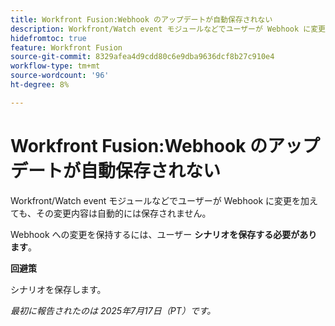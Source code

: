 ```yaml
---
title: Workfront Fusion:Webhook のアップデートが自動保存されない
description: Workfront/Watch event モジュールなどでユーザーが Webhook に変更を加えても、その変更内容は自動的には保存されません。 ユーザーは、Webhook への変更を保持するために、シナリオを保存する必要があります。
hidefromtoc: true
feature: Workfront Fusion
source-git-commit: 8329afea4d9cdd80c6e9dba9636dcf8b27c910e4
workflow-type: tm+mt
source-wordcount: '96'
ht-degree: 8%

---
```



# Workfront Fusion:Webhook のアップデートが自動保存されない

Workfront/Watch event モジュールなどでユーザーが Webhook に変更を加えても、その変更内容は自動的には保存されません。

Webhook への変更を保持するには、ユーザー **シナリオを保存する必要があります**。

**回避策**

シナリオを保存します。

_最初に報告されたのは 2025年7月17日（PT）です。_
